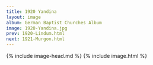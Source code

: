 ```yaml
---
title: 1920 Yandina
layout: image
album: German Baptist Churches Album
image: 1920-Yandina.jpg
prev: 1920-Lindum.html
next: 1921-Murgon.html
---
```

{% include image-head.md %}
{% include image.html %}